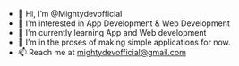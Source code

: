 - 👋 Hi, I’m @Mightydevofficial
- 👀 I’m interested in App Development & Web Development
- 🌱 I’m currently learning App and Web development
- 💞️ I’m in the proses of making simple applications for now.
- 📫 Reach me at mightydevofficial@gmail.com
